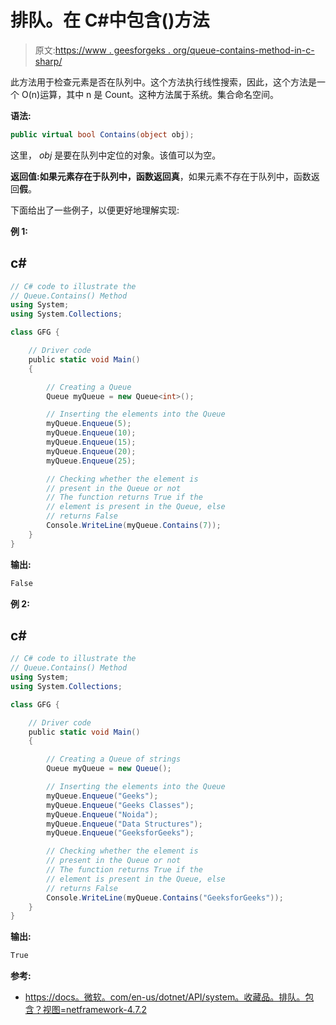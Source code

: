 # 排队。在 C#中包含()方法

> 原文:[https://www . geesforgeks . org/queue-contains-method-in-c-sharp/](https://www.geeksforgeeks.org/queue-contains-method-in-c-sharp/)

此方法用于检查元素是否在队列中。这个方法执行线性搜索，因此，这个方法是一个 O(n)运算，其中 n 是 Count。这种方法属于系统。集合命名空间。

**语法:**

```cs
public virtual bool Contains(object obj);
```

这里， *obj* 是要在队列中定位的对象。该值可以为空。

**返回值:**如果元素存在于队列中，函数返回**真**，如果元素不存在于队列中，函数返回**假**。

下面给出了一些例子，以便更好地理解实现:

**例 1:**

## c#

```cs
// C# code to illustrate the
// Queue.Contains() Method
using System;
using System.Collections;

class GFG {

    // Driver code
    public static void Main()
    {

        // Creating a Queue
        Queue myQueue = new Queue<int>();

        // Inserting the elements into the Queue
        myQueue.Enqueue(5);
        myQueue.Enqueue(10);
        myQueue.Enqueue(15);
        myQueue.Enqueue(20);
        myQueue.Enqueue(25);

        // Checking whether the element is
        // present in the Queue or not
        // The function returns True if the
        // element is present in the Queue, else
        // returns False
        Console.WriteLine(myQueue.Contains(7));
    }
}
```

**输出:**

```cs
False
```

**例 2:**

## c#

```cs
// C# code to illustrate the
// Queue.Contains() Method
using System;
using System.Collections;

class GFG {

    // Driver code
    public static void Main()
    {

        // Creating a Queue of strings
        Queue myQueue = new Queue();

        // Inserting the elements into the Queue
        myQueue.Enqueue("Geeks");
        myQueue.Enqueue("Geeks Classes");
        myQueue.Enqueue("Noida");
        myQueue.Enqueue("Data Structures");
        myQueue.Enqueue("GeeksforGeeks");

        // Checking whether the element is
        // present in the Queue or not
        // The function returns True if the
        // element is present in the Queue, else
        // returns False
        Console.WriteLine(myQueue.Contains("GeeksforGeeks"));
    }
}
```

**输出:**

```cs
True
```

**参考:**

*   [https://docs。微软。com/en-us/dotnet/API/system。收藏品。排队。包含？视图=netframework-4.7.2](https://docs.microsoft.com/en-us/dotnet/api/system.collections.queue.contains?view=netframework-4.7.2)